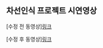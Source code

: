 ## 차선인식 프로젝트 시연영상
[수정 전 동영상][링크](https://drive.google.com/file/d/1MdOXBKet_ULtAm5qHkZOsc7WRfDcO9BY/view?usp=drive_link)

[수정 후 동영상][링크](https://drive.google.com/file/d/1MdOXBKet_ULtAm5qHkZOsc7WRfDcO9BY/view?usp=drive_link)
